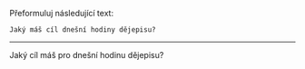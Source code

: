 Přeformuluj následující text:

```
Jaký máš cíl dnešní hodiny dějepisu?
```

---

<!-- chatcmpl-748xPqTw9ZFQghSIFsI7YH4wfp378 -->

Jaký cíl máš pro dnešní hodinu dějepisu?
